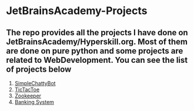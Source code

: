 # JetBrainsAcademy-Projects

## The repo provides all the projects I have done on JetBrainsAcademy/Hyperskill.org. Most of them are done on pure python and some projects are related to WebDevelopment. You can see the list of projects below

1. [SimpleChattyBot](https://github.com/Shahrullo/JetBrainsAcademy-Projects/tree/main/SimpleChattyBot)
2. [TicTacToe](https://github.com/Shahrullo/JetBrainsAcademy-Projects/tree/main/Tic-Tac-Toe)
3. [Zookeeper](https://github.com/Shahrullo/JetBrainsAcademy-Projects/tree/main/Zookeeper)
4. [Banking System](https://github.com/Shahrullo/JetBrainsAcademy-Projects/tree/main/BankingSystem)
